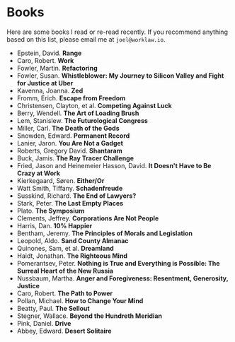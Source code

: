 # Books

Here are some books I read or re-read recently. If you recommend anything based on this list, please email me at `joel@worklaw.io`.

- Epstein, David. **Range**
- Caro, Robert. **Work**
- Fowler, Martin. **Refactoring**
- Fowler, Susan. **Whistleblower: My Journey to Silicon Valley and Fight for Justice at Uber** 
- Kavenna, Joanna. **Zed**
- Fromm, Erich. **Escape from Freedom**
- Christensen, Clayton, et al. **Competing Against Luck**
- Berry, Wendell. **The Art of Loading Brush**
- Lem, Stanislew. **The Futurological Congress**
- Miller, Carl. **The Death of the Gods**
- Snowden, Edward. **Permanent Record**
- Lanier, Jaron. **You Are Not a Gadget**
- Roberts, Gregory David. **Shantaram**
- Buck, Jamis. **The Ray Tracer Challenge**
- Fried, Jason and Heinemeier Hasson, David. **It Doesn't Have to Be Crazy at Work**
- Kierkegaard, Søren. **Either/Or**
- Watt Smith, Tiffany. **Schadenfreude**
- Susskind, Richard. **The End of Lawyers?**
- Stark, Peter. **The Last Empty Places**
- Plato. **The Symposium**
- Clements, Jeffrey. **Corporations Are Not People**
- Harris, Dan. **10% Happier**
- Bentham, Jeremy. **The Principles of Morals and Legislation**
- Leopold, Aldo. **Sand County Almanac**
- Quinones, Sam, et al. **Dreamland**
- Haidt, Jonathan. **The Righteous Mind**
- Pomerantsev, Peter. **Nothing is True and Everything is Possible: The Surreal Heart of the New Russia**
- Nussbaum, Martha. **Anger and Foregiveness: Resentment, Generosity, Justice**
- Caro, Robert. **The Path to Power**
- Pollan, Michael. **How to Change Your Mind**
- Beatty, Paul. **The Sellout**
- Stegner, Wallace. **Beyond the Hundreth Meridian**
- Pink, Daniel. **Drive**
- Abbey, Edward. **Desert Solitaire**
